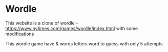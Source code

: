 # Wordle

This website is a clone of wordle - https://www.nytimes.com/games/wordle/index.html with some modifications

This wordle game have & words letters word to guess with only 5 attempts
